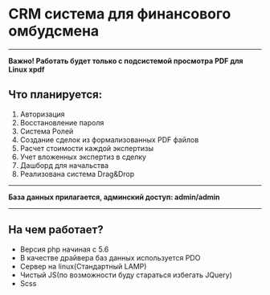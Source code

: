 # CRM система для финансового омбудсмена
________
**Важно! Работать будет только с подсистемой просмотра PDF для Linux xpdf**

## Что планируется:


1. Авторизация
2. Восстановление пароля
3. Система Ролей
4. Создание сделок из формализованных PDF файлов
5. Расчет стоимости каждой экспертизы
6. Учет вложенных экспертиз в сделку
7. Дашборд для начальства
8. Реализована система Drag&Drop

___________

**База данных прилагается, админский доступ: admin/admin**

___________
## На чем работает?

- Версия php начиная с 5.6
- В качестве драйвера баз данных используется PDO
- Сервер на linux(Стандартный LAMP)
- Чистый JS(по возможности буду стараться избегать JQuery)
- Scss



